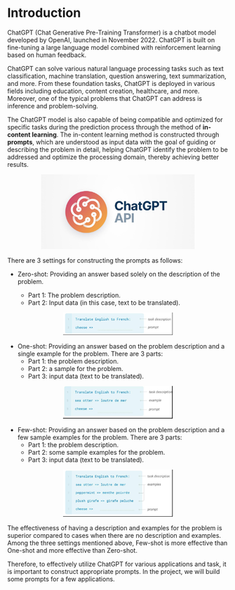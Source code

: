 # Introduction

ChatGPT (Chat Generative Pre-Training Transformer) is a chatbot model developed by OpenAI, launched in November 2022. ChatGPT is built on fine-tuning a large language model combined with reinforcement learning based on human feedback.

ChatGPT can solve various natural language processing tasks such as text classification, machine translation, question answering, text summarization, and more. From these foundation tasks, ChatGPT is deployed in various fields including education, content creation, healthcare, and more. Moreover, one of the typical problems that ChatGPT can address is inference and problem-solving.

The ChatGPT model is also capable of being compatible and optimized for specific tasks during the prediction process through the method of **in-content learning**. The in-content learning method is constructed through **prompts**, which are understood as input data with the goal of guiding or describing the problem in detail, helping ChatGPT identify the problem to be addressed and optimize the processing domain, thereby achieving better results.

<p align="center">
  <img src="./asset/chatgpt-image.jpg" width="350" title="hover text">
</p>

There are 3 settings for constructing the prompts as follows:

- Zero-shot: Providing an answer based solely on the description of the problem.

  - Part 1: The problem description.
  - Part 2: Input data (in this case, text to be translated).

<p align="center">
  <img src="./asset/zero-shot.jpg" width="250" title="hover text">
</p>

- One-shot: Providing an answer based on the problem description and a single example for the problem. There are 3 parts:
  - Part 1: the problem description.
  - Part 2: a sample for the problem.
  - Part 3: input data (text to be translated).

<p align="center">
  <img src="./asset/one-shot.jpg" width="250" title="hover text">
</p>

- Few-shot: Providing an answer based on the problem description and a few sample examples for the problem. There are 3 parts:
  - Part 1: the problem description.
  - Part 2: some sample examples for the problem.
  - Part 3: input data (text to be translated).

<p align="center">
  <img src="./asset/few-shot.jpg" width="250" title="hover text">
</p>

The effectiveness of having a description and examples for the problem is superior compared to cases when there are no description and examples. Among the three settings mentioned above, Few-shot is more effective than One-shot and more effective than Zero-shot.

Therefore, to effectively utilize ChatGPT for various applications and task, it is important to construct appropriate prompts. In the project, we will build some prompts for a few applications.
